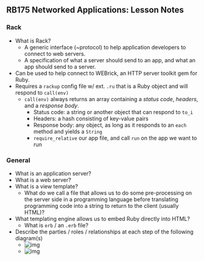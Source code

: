 ## RB175 Networked Applications: Lesson Notes

### Rack

* What is Rack?
  * A generic interface (~protocol) to help application developers to connect to web servers.
  * A specification of what a server should send to an app, and what an app should send to a server.
* Can be used to help connect to WEBrick, an HTTP server toolkit gem for Ruby.
* Requires a `rackup` config file w/ ext. `.ru` that is a Ruby object and will respond to `call(env)`
  * `call(env)` always returns an array containing a *status code*, *headers*, and a *response body*.
    * Status code: a string or another object that can respond to `to_i`
    * Headers: a hash consisting of key-value pairs
    * Response body: any object, as long as it responds to an `each` method and yields a `String`
    * `require_relative` our app file, and call `run` on the app we want to run



### General

* What is an application server?
* What is a web server?
* What is a view template?
  * What do we call a file that allows us to do some pre-processing on the server side in a programming language before translating programming code into a string to return to the client (usually HTML)?
* What templating engine allows us to embed Ruby directly into HTML?
  * What is `erb` / an `.erb` file?
* Describe the parties / roles / relationships at each step of the following diagram(s)
  * ![img](https://miro.medium.com/max/1046/1*k7cbm7xNb31rNwTDnsWvgQ.png)
  * ![img](https://miro.medium.com/max/1962/1*Z2ftxFcb03ZVU7Uml-SdIg.png)